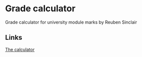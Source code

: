 # Grade calculator

Grade calculator for university module marks by Reuben Sinclair

## Links

[The calculator](https://reubenjsinclair.github.io/gradeCalc/)
